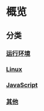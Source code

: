 # 概览

## 分类

### [运行环境](./env/index.md)

### [Linux](./linux/index.md)

### [JavaScript](./js/index.md)

### [其他](./ohther/index.md)
